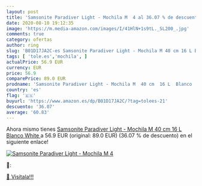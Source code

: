 ```yaml
---
layout: post
title: 'Samsonite Paradiver Light - Mochila M  4 al 36.07 % de descuento'
date: 2020-08-10 19:12:35
image: 'https://m.media-amazon.com/images/I/41HlN+1s9tL._SL200_.jpg'
comments: true
category: ofertas
author: ring
slug: 'B01D17JA2C-es Samsonite Paradiver Light - Mochila M 40 cm 16 L Blanco White'
tags: [ 'tole.es','mochila', ]
actualPrice: 56.9 EUR
currency: EUR
price: 56.9
comparePrice: 89.0 EUR
prodname: 'Samsonite Paradiver Light - Mochila M  40 cm  16 L  Blanco  White '
country: 'es'
flag: '🇪🇸'
buyurl: 'https://www.amazon.es/dp/B01D17JA2C/?tag=tolees-21'
descuento: '36.07'
average: '60.83'
---
```


Ahora mismo tienes [Samsonite Paradiver Light - Mochila M  40 cm  16 L  Blanco  White ](https://www.amazon.es/dp/B01D17JA2C/?tag=tolees-21) a 56.9 EUR (original: 89.0 EUR) (36.07 %  de descuento) en el siguiente enlace!

[![Samsonite Paradiver Light - Mochila M  4](https://m.media-amazon.com/images/I/41HlN+1s9tL._SL200_.jpg)](https://www.amazon.es/dp/B01D17JA2C/?tag=tolees-21)

🔎:


[🛒 Visítala!!!](https://www.amazon.es/dp/B01D17JA2C/?tag=tolees-21)
